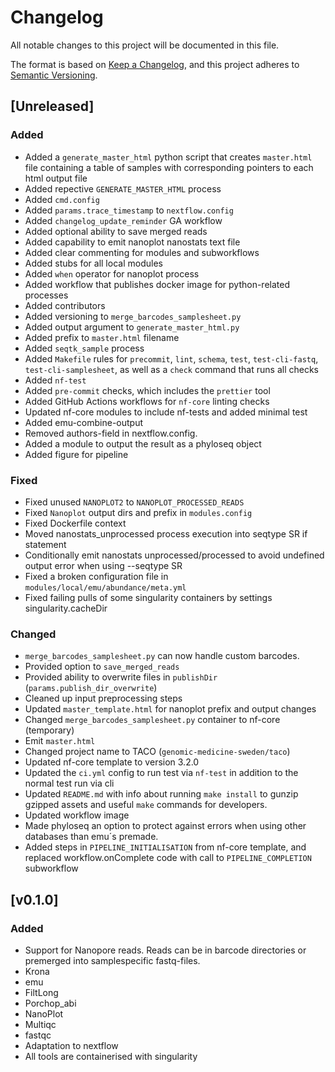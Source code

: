 # Changelog

All notable changes to this project will be documented in this file.

The format is based on [Keep a Changelog](https://keepachangelog.com/en/1.1.0/),
and this project adheres to [Semantic Versioning](https://semver.org/spec/v2.0.0.html).

## [Unreleased]

### Added

- Added a `generate_master_html` python script that creates `master.html` file
  containing a table of samples with corresponding pointers to each html output
  file
- Added repective `GENERATE_MASTER_HTML` process
- Added `cmd.config`
- Added `params.trace_timestamp` to `nextflow.config`
- Added `changelog_update_reminder` GA workflow
- Added optional ability to save merged reads
- Added capability to emit nanoplot nanostats text file
- Added clear commenting for modules and subworkflows
- Added stubs for all local modules
- Added `when` operator for nanoplot process
- Added workflow that publishes docker image for python-related processes
- Added contributors
- Added versioning to `merge_barcodes_samplesheet.py`
- Added output argument to `generate_master_html.py`
- Added prefix to `master.html` filename
- Added `seqtk_sample` process
- Added `Makefile` rules for `precommit`, `lint`, `schema`, `test`,
  `test-cli-fastq`, `test-cli-samplesheet`, as well as a `check` command that
  runs all checks
- Added `nf-test`
- Added `pre-commit` checks, which includes the `prettier` tool
- Added GitHub Actions workflows for `nf-core` linting checks
- Updated nf-core modules to include nf-tests and added minimal test
- Added emu-combine-output
- Removed authors-field in nextflow.config.
- Added a module to output the result as a phyloseq object
- Added figure for pipeline

### Fixed

- Fixed unused `NANOPLOT2` to `NANOPLOT_PROCESSED_READS`
- Fixed `Nanoplot` output dirs and prefix in `modules.config`
- Fixed Dockerfile context
- Moved nanostats_unprocessed process execution into seqtype SR if statement
- Conditionally emit nanostats unprocessed/processed to avoid undefined output error when using --seqtype SR
- Fixed a broken configuration file in `modules/local/emu/abundance/meta.yml`
- Fixed failing pulls of some singularity containers by settings singularity.cacheDir

### Changed

- `merge_barcodes_samplesheet.py` can now handle custom barcodes.
- Provided option to `save_merged_reads`
- Provided ability to overwrite files in `publishDir` (`params.publish_dir_overwrite`)
- Cleaned up input preprocessing steps
- Updated `master_template.html` for nanoplot prefix and output changes
- Changed `merge_barcodes_samplesheet.py` container to nf-core (temporary)
- Emit `master.html`
- Changed project name to TACO (`genomic-medicine-sweden/taco`)
- Updated nf-core template to version 3.2.0
- Updated the `ci.yml` config to run test via `nf-test` in addition to the normal test run via cli
- Updated `README.md` with info about running `make install` to gunzip gzipped
  assets and useful `make` commands for developers.
- Updated workflow image
- Made phyloseq an option to protect against errors when using other databases than emu´s premade.
- Added steps in `PIPELINE_INITIALISATION` from nf-core template, and replaced workflow.onComplete code
  with call to `PIPELINE_COMPLETION` subworkflow

## [v0.1.0]

### Added

- Support for Nanopore reads. Reads can be in barcode directories or premerged into samplespecific fastq-files.
- Krona
- emu
- FiltLong
- Porchop_abi
- NanoPlot
- Multiqc
- fastqc
- Adaptation to nextflow
- All tools are containerised with singularity
